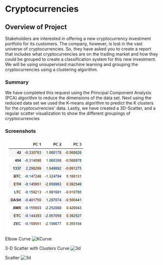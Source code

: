 # Cryptocurrencies
 
## Overview of Project
Stakeholders are interested in offering a new cryptocurrency investment portfolio for its customers. The company, however, is lost in the vast universe of cryptocurrencies. So, they have asked you to create a report that includes what cryptocurrencies are on the trading market and how they could be grouped to create a classification system for this new investment. We will be using unsupervised machine learning and grouping the cryptocurrencies using a clustering algorithm. 

### Summary
We have completed this request using the Principal Component Analysis (PCA) algorithm to reduce the dimensions of the data set. Next using the reduced data set we used the K-means algorithm to predict the K clusters for the cryptocurrencies' data. Lastly, we have created a 3D-Scatter, and a regular scatter visualization to show the different groupings of cryptocurrencies

### Screenshots
![PCA](https://github.com/john10roberts/Cryptocurrencies/blob/main/Resources/PCA.png)

Elbow Curve
![KCurve](https://github.com/john10roberts/Cryptocurrencies/blob/main/KCurve/PCA.png)

3-D Scatter with Clusters Curve
![3d](https://github.com/john10roberts/Cryptocurrencies/blob/main/KCurve/3DScatter.png)

Scatter
![3d](https://github.com/john10roberts/Cryptocurrencies/blob/main/KCurve/Scatter.png)
